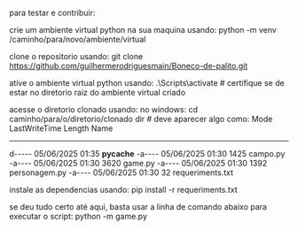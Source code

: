 para testar e contribuir:

crie um ambiente virtual python na sua maquina usando:
    python -m venv /caminho/para/novo/ambiente/virtual

clone o repositorio usando:
    git clone https://github.com/guilhermerodriguesmain/Boneco-de-palito.git

ative o ambiente virtual python usando:
    .\Scripts\activate
        # certifique se de estar no diretorio raiz do ambiente virtual criado

acesse o diretorio clonado usando:
    no windows:
      cd caminho/para/o/diretorio/clonado
      dir 
          # deve aparecer algo como:
          Mode                 LastWriteTime         Length Name
----                 -------------         ------ ----
d-----        05/06/2025     01:35                __pycache__
-a----        05/06/2025     01:30           1425 campo.py
-a----        05/06/2025     01:30           3620 game.py
-a----        05/06/2025     01:30           1392 personagem.py
-a----        05/06/2025     01:30             32 requeriments.txt

instale as dependencias usando:
    pip install -r requeriments.txt

se deu tudo certo até aqui, basta usar a linha de comando abaixo para executar o script:
  python -m game.py
  
